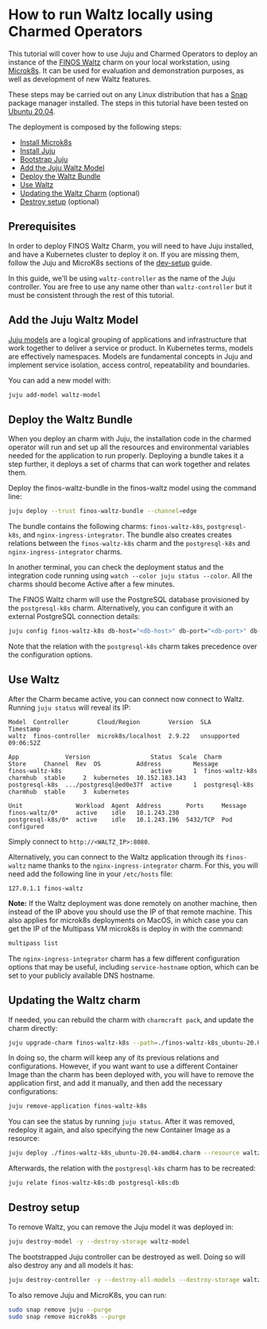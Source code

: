 # How to run Waltz locally using Charmed Operators

This tutorial will cover how to use Juju and Charmed Operators to deploy an instance of the [FINOS Waltz](https://waltz.finos.org/) charm on your local workstation, using [Microk8s](https://microk8s.io/). It can be used for evaluation and demonstration purposes, as well as development of new Waltz features.

These steps may be carried out on any Linux distribution that has a [Snap](https://snapcraft.io/) package manager installed. The steps in this tutorial have been tested on [Ubuntu 20.04](https://releases.ubuntu.com/focal/).

The deployment is composed by the following steps:

- [Install Microk8s](#Install-Microk8s)
- [Install Juju](#Install-Juju)
- [Bootstrap Juju](#Bootstrap-Juju)
- [Add the Juju Waltz Model](#Add-the-Juju-Waltz-Model)
- [Deploy the Waltz Bundle](#Deploy-the-Waltz-Bundle)
- [Use Waltz](#Use-Waltz)
- [Updating the Waltz Charm](#Updating-the-Waltz-charm) (optional)
- [Destroy setup](#Destroy-setup) (optional)

## Prerequisites

In order to deploy FINOS Waltz Charm, you will need to have Juju installed, and have a Kubernetes cluster to deploy it on. If you are missing them, follow the Juju and MicroK8s sections of the [dev-setup](https://juju.is/docs/sdk/dev-setup) guide.

In this guide, we'll be using ``waltz-controller`` as the name of the Juju controller. You are free to use any name other than `waltz-controller` but it must be consistent through the rest of this tutorial.

## Add the Juju Waltz Model

[Juju models](https://juju.is/docs/olm/models) are a logical grouping of applications and infrastructure that work together to deliver a service or product. In Kubernetes terms, models are effectively namespaces. Models are fundamental concepts in Juju and implement service isolation, access control, repeatability and boundaries.

You can add a new model with:

``` bash
juju add-model waltz-model
```

## Deploy the Waltz Bundle

When you deploy an charm with Juju, the installation code in the charmed operator will run and set up all the resources and environmental variables needed for the application to run properly. Deploying a bundle takes it a step further, it deploys a set of charms that can work together and relates them.

Deploy the finos-waltz-bundle in the finos-waltz model using the command line:

```bash
juju deploy --trust finos-waltz-bundle --channel=edge
```

The bundle contains the following charms: ``finos-waltz-k8s``, ``postgresql-k8s``, and ``nginx-ingress-integrator``. The bundle also creates creates relations between the ``finos-waltz-k8s`` charm and the ``postgresql-k8s`` and ``nginx-ingress-integrator`` charms.

In another terminal, you can check the deployment status and the integration code running using `watch --color juju status --color`. All the charms should become Active after a few minutes.

The FINOS Waltz charm will use the PostgreSQL database provisioned by the ``postgresql-k8s`` charm. Alternatively, you can configure it with an external PostgreSQL connection details:

```bash
juju config finos-waltz-k8s db-host="<db-host>" db-port="<db-port>" db-name="<db-name>" db-username="<db-username>" db-password="<db-password>"
```

Note that the relation with the `postgresql-k8s` charm takes precedence over the configuration options.

## Use Waltz

After the Charm became active, you can connect now connect to Waltz. Running ``juju status`` will reveal its IP:

```
Model  Controller        Cloud/Region        Version  SLA          Timestamp
waltz  finos-controller  microk8s/localhost  2.9.22   unsupported  09:06:52Z

App             Version                 Status  Scale  Charm            Store     Channel  Rev  OS          Address         Message
finos-waltz-k8s                         active      1  finos-waltz-k8s  charmhub  stable     2  kubernetes  10.152.183.143
postgresql-k8s  .../postgresql@ed0e37f  active      1  postgresql-k8s   charmhub  stable     3  kubernetes

Unit               Workload  Agent  Address       Ports     Message
finos-waltz/0*     active    idle   10.1.243.230
postgresql-k8s/0*  active    idle   10.1.243.196  5432/TCP  Pod configured
```

Simply connect to ``http://<WALTZ_IP>:8080``.

Alternatively, you can connect to the Waltz application through its ``finos-waltz`` name thanks to the ``nginx-ingress-integrator`` charm. For this, you will need add the following line in your `/etc/hosts` file:

```
127.0.1.1 finos-waltz
```

**Note:** If the Waltz deployment was done remotely on another machine, then instead of the IP above you should use the IP of that remote machine. This also applies for microk8s deployments on MacOS, in which case you can get the IP of the Multipass VM microk8s is deploy in with the command:

```bash
multipass list
```

The ``nginx-ingress-integrator`` charm has a few different configuration options that may be useful, including ``service-hostname`` option, which can be set to your publicly available DNS hostname.

## Updating the Waltz charm

If needed, you can rebuild the charm with ``charmcraft pack``, and update the charm directly:

```bash
juju upgrade-charm finos-waltz-k8s --path=./finos-waltz-k8s_ubuntu-20.04-amd64.charm
```

In doing so, the charm will keep any of its previous relations and configurations. However, if you want want to use a different Container Image than the charm has been deployed with, you will have to remove the application first, and add it manually, and then add the necessary configurations:

```bash
juju remove-application finos-waltz-k8s
```

You can see the status by running ``juju status``. After it was removed, redeploy it again, and also specifying the new Container Image as a resource:

```bash
juju deploy ./finos-waltz-k8s_ubuntu-20.04-amd64.charm --resource waltz-image=<another-image>
```

Afterwards, the relation with the ``postgresql-k8s`` charm has to be recreated:

```bash
juju relate finos-waltz-k8s:db postgresql-k8s:db
```

## Destroy setup

To remove Waltz, you can remove the Juju model it was deployed in:

```bash
juju destroy-model -y --destroy-storage waltz-model
```

The bootstrapped Juju controller can be destroyed as well. Doing so will also destroy any and all models it has:

```bash
juju destroy-controller -y --destroy-all-models --destroy-storage waltz-controller
```

To also remove Juju and MicroK8s, you can run:

``` bash
sudo snap remove juju --purge
sudo snap remove microk8s --purge
```
